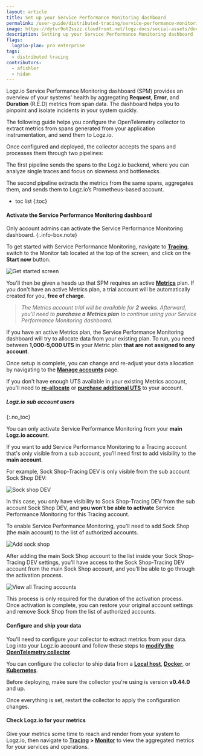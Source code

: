 ```yaml
---
layout: article
title: Set up your Service Performance Monitoring dashboard
permalink: /user-guide/distributed-tracing/service-performance-monitoring-setup
image: https://dytvr9ot2sszz.cloudfront.net/logz-docs/social-assets/docs-social.jpg
description: Setting up your Service Performance Monitoring dashboard
flags:
  logzio-plan: pro enterprise
tags: 
  - distributed tracing
contributors:
  - afishler
  - hidan
---
```


Logz.io Service Performance Monitoring dashboard (SPM) provides an overview of your systems' health by aggregating **Request**, **Error**, and **Duration** (R.E.D) metrics from span data. The dashboard helps you to pinpoint and isolate incidents in your system quickly.


The following guide helps you configure the OpenTelemetry collector to extract metrics from spans generated from your application instrumentation, and send them to Logz.io. 

Once configured and deployed, the collector accepts the spans and processes them through two pipelines:

The first pipeline sends the spans to the Logz.io backend, where you can analyze single traces and focus on slowness and bottlenecks. 

The second pipeline extracts the metrics from the same spans, aggregates them, and sends them to Logz.io’s Prometheus-based account.

* toc list
{:toc}

#### Activate the Service Performance Monitoring dashboard

Only account admins can activate the Service Performance Monitoring dashboard.
{:.info-box.note}

To get started with Service Performance Monitoring, navigate to **[Tracing](https://app.logz.io/#/dashboard/jaeger)**, switch to the Monitor tab located at the top of the screen, and click on the **Start now** button.

![Get started screen](https://dytvr9ot2sszz.cloudfront.net/logz-docs/distributed-tracing/monitor-start-screen.png)

You'll then be given a heads up that SPM requires an active **[Metrics](https://app.logz.io/#/dashboard/metrics)** plan. If you don't have an active Metrics plan, a trial account will be automatically created for you, **free of charge**.

> _The Metrics account trial will be available for **2 weeks**. Afterward, you'll need to **purchase a Metrics plan** to continue using your Service Performance Monitoring dashboard._

If you have an active Metrics plan, the Service Performance Monitoring dashboard will try to allocate data from your existing plan. To run, you need between **1,000-5,000 UTS** in your Metric plan **that are not assigned to any account**.

Once setup is complete, you can change and re-adjust your data allocation by navigating to the **[Manage accounts](https://app.logz.io/#/dashboard/settings/manage-accounts)** page.

If you don't have enough UTS available in your existing Metrics account, you'll need to **[re-allocate](https://app.logz.io/#/dashboard/settings/manage-accounts)** or **[purchase additional UTS](https://app.logz.io/#/dashboard/settings/plan-and-billing/plan)** to your account.


##### Logz.io sub account users
{:.no_toc}

You can only activate Service Performance Monitoring from your **main Logz.io account**.

If you want to add Service Performance Monitoring to a Tracing account that's only visible from a sub account, you’ll need first to add visibility to the **main account**.

For example, Sock Shop-Tracing DEV is only visible from the sub account Sock Shop DEV:

![Sock shop DEV](https://dytvr9ot2sszz.cloudfront.net/logz-docs/distributed-tracing/tracing-dev-account-visibility.png)

In this case, you only have visibility to Sock Shop-Tracing DEV from the sub account Sock Shop DEV, and **you won't be able to activate** Service Performance Monitoring for this Tracing account.

To enable Service Performance Monitoring, you'll need to add Sock Shop (the main account) to the list of authorized accounts. 

![Add sock shop](https://dytvr9ot2sszz.cloudfront.net/logz-docs/distributed-tracing/tracing-dev-add-account.png)

After adding the main Sock Shop account to the list inside your Sock Shop-Tracing DEV settings, you'll have access to the Sock Shop-Tracing DEV account from the main Sock Shop account, and you’ll be able to go through the activation process.

![View all Tracing accounts](https://dytvr9ot2sszz.cloudfront.net/logz-docs/distributed-tracing/monitor-sub-account-start-now.png)

This process is only required for the duration of the activation process. Once activation is complete, you can restore your original account settings and remove Sock Shop from the list of authorized accounts.



<!-- If you're using a Logz.io sub account, you'll need to ask your account admin to add data viewing permissions before activating the Service Performance Monitoring dashboard.

The account's admin will need to log into Logz.io's main account > navigate to **[Manage accounts](https://app.logz.io/#/dashboard/settings/manage-accounts)**, and find the Distributed Tracing Account plan.

![Manage account overview](https://dytvr9ot2sszz.cloudfront.net/logz-docs/distributed-tracing/account-plan-sock-shop.png)

Click on the main tracing account, and add the sub account to allow it to view data from the main tracing source account.

![Add permissions](https://dytvr9ot2sszz.cloudfront.net/logz-docs/distributed-tracing/add-permissions-tracing.gif)

This process is only needed to activate the SPM. Once activated, the admin can remove the sub account's permissions - as they are no longer necessary to use the Service Performance Monitoring dashboard. -->

#### Configure and ship your data

You'll need to configure your collector to extract metrics from your data. Log into your Logz.io account and follow these steps to **[modify the OpenTelemetry collector](https://app.logz.io/#/dashboard/send-your-data/tracing-sources/span-metrics)**. 

You can configure the collector to ship data from a **[Local host](https://app.logz.io/#/dashboard/send-your-data/tracing-sources/span-metrics?type=local-host)**, **[Docker](https://app.logz.io/#/dashboard/send-your-data/tracing-sources/span-metrics?type=docker)**, or **[Kubernetes](https://app.logz.io/#/dashboard/send-your-data/tracing-sources/span-metrics?type=kubernetes)**.

Before deploying, make sure the collector you're using is version **v0.44.0** and up.

Once everything is set, restart the collector to apply the configuration changes. 

#### Check Logz.io for your metrics

Give your metrics some time to reach and render from your system to Logz.io, then navigate to **[Tracing](https://app.logz.io/#/dashboard/jaeger/) > [Monitor](https://app.logz.io/#/dashboard/jaeger/monitor)** to view the aggregated metrics for your services and operations.